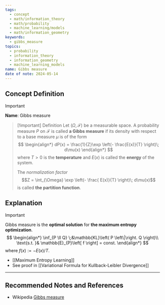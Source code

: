 ```yaml
---
tags:
  - concept
  - math/information_theory
  - math/probability
  - machine_learning/models
  - math/information_geometry
keywords:
  - gibbs_measure
topics:
  - probability
  - information_theory
  - information_geometry
  - machine_learning_models
name: Gibbs measure
date of note: 2024-05-14
---
```


## Concept Definition

>[!important]
>**Name**: Gibbs measure

>[!important] Definition
>Let $(\Omega, \mathscr{F})$ be a measurable space. A probability measure $P$ on $\mathscr{F}$ is called **a Gibbs measure** if its density with respect to a base measure $\mu$ is of the form
>$$
>\begin{align*}
>dP(x) = \frac{1}{Z}\exp \left(- \frac{E(x)}{T}  \right)\; d\mu(x)
\end{align*}
>$$
>where $T >0$ is the **temperature** and $E(x)$ is called the **energy** of the system. 
>
>The *normalization factor* $$Z = \int_{\Omega} \exp \left(- \frac{ E(x)}{T}  \right)\; d\mu(x)$$ is called **the partition function**.


## Explanation

>[!important]
>Gibbs measure is the **optimal solution** for **the maximum entropy optimization**.
>$$
>\begin{align*}
>\inf_{P \ll Q} \;&\mathbb{KL}\left( P \left\|\right. Q \right)\\
>\text{s.t. }& \mathbb{E}_{P}\left[ f \right] = const.
\end{align*}
>$$
>where $f(x) := - E(x) / T.$

- [[Maximum Entropy Learning]]
- See proof in [[Variational Formula for Kullback-Leibler Divergence]]


-----------
##  Recommended Notes and References

- Wikipedia [Gibbs measure](https://en.wikipedia.org/wiki/Gibbs_measure)